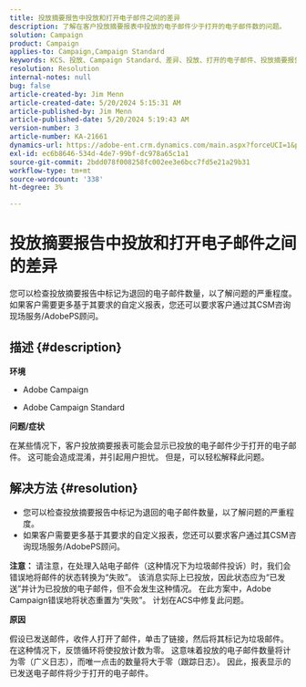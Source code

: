 ```yaml
---
title: 投放摘要报告中投放和打开电子邮件之间的差异
description: 了解在客户投放摘要报表中投放的电子邮件少于打开的电子邮件数的问题。
solution: Campaign
product: Campaign
applies-to: Campaign,Campaign Standard
keywords: KCS、投放、Campaign Standard、差异、投放、打开的电子邮件、投放摘要报告、常见问题解答
resolution: Resolution
internal-notes: null
bug: false
article-created-by: Jim Menn
article-created-date: 5/20/2024 5:15:31 AM
article-published-by: Jim Menn
article-published-date: 5/20/2024 5:19:43 AM
version-number: 3
article-number: KA-21661
dynamics-url: https://adobe-ent.crm.dynamics.com/main.aspx?forceUCI=1&pagetype=entityrecord&etn=knowledgearticle&id=a68f5df4-6716-ef11-9f8a-6045bd006268
exl-id: ec6b8646-534d-4de7-99bf-dc978a65c1a1
source-git-commit: 2bdd078f008258fc002ee3e6bcc7fd5e21a29b31
workflow-type: tm+mt
source-wordcount: '338'
ht-degree: 3%

---
```


# 投放摘要报告中投放和打开电子邮件之间的差异


您可以检查投放摘要报告中标记为退回的电子邮件数量，以了解问题的严重程度。 如果客户需要更多基于其要求的自定义报表，您还可以要求客户通过其CSM咨询现场服务/AdobePS顾问。

## 描述 {#description}


<b>环境</b>

- Adobe Campaign

- Adobe Campaign Standard

<b>问题/症状</b>

在某些情况下，客户投放摘要报表可能会显示已投放的电子邮件少于打开的电子邮件。 这可能会造成混淆，并引起用户担忧。 但是，可以轻松解释此问题。


## 解决方法 {#resolution}


- 您可以检查投放摘要报告中标记为退回的电子邮件数量，以了解问题的严重程度。
- 如果客户需要更多基于其要求的自定义报表，您还可以要求客户通过其CSM咨询现场服务/AdobePS顾问。


<b>注意：</b> 请注意，在处理入站电子邮件（这种情况下为垃圾邮件投诉）时，我们会错误地将邮件的状态转换为“失败”。 该消息实际上已投放，因此状态应为“已发送”并计为已投放的电子邮件，但不会发生这种情况。 在此方案中，Adobe Campaign错误地将状态重置为“失败”。 计划在ACS中修复此问题。

<b>原因</b>

假设已发送邮件，收件人打开了邮件，单击了链接，然后将其标记为垃圾邮件。 在这种情况下，反馈循环将使投放计数为零。 这意味着投放的电子邮件数量将计为零（广义日志），而唯一点击的数量将大于零（跟踪日志）。 因此，报表显示的已发送电子邮件将少于打开的电子邮件。
